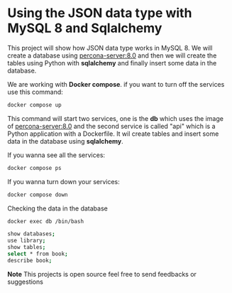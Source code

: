 # Using the JSON data type with MySQL 8 and Sqlalchemy

This project will show how JSON data type works in MySQL 8.
We will create a database using [percona-server:8.0](https://hub.docker.com/r/percona/percona-server/tags) and then we will create the tables using Python with **sqlalchemy** and finally insert some data in the database.

We are working with **Docker compose**. if you want to turn off the services use this command:

```bash
docker compose up
```

This command will start two services, one is the **db** which uses the image of [percona-server:8.0](https://hub.docker.com/r/percona/percona-server/tags) and the second service is called "api" which is a Python application with a Dockerfile. It wil create tables and insert some data in the database using **sqlalchemy**.

If you wanna see all the services:

```bash
docker compose ps
```

If you wanna turn down your services:

```bash
docker compose down
```

Checking the data in the database

```bash
docker exec db /bin/bash
```

```bash
show databases;
use library;
show tables;
select * from book;
describe book;
```

**Note** This projects is open source feel free to send feedbacks or suggestions
